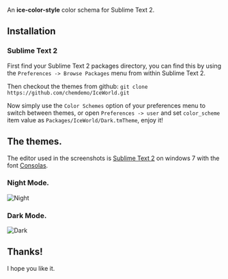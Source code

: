 An **ice-color-style** color schema for Sublime Text 2.

## Installation

### Sublime Text 2

First find your Sublime Text 2 packages directory, you can find this by using the `Preferences -> Browse Packages` menu from within Sublime Text 2.

Then checkout the themes from github:
`git clone https://github.com/chemdemo/IceWorld.git`

Now simply use the `Color Schemes` option of your preferences menu to switch between themes, or open `Preferences -> user` and set `color_scheme` item value as `Packages/IceWorld/Dark.tmTheme`, enjoy it!

## The themes.

The editor used in the screenshots is [Sublime Text 2](http://www.sublimetext.com/) on windows 7 with the font [Consolas](http://www.microsoft.com/typography/fonts/family.aspx?FID=300).

### Night Mode.

![Night](https://raw.github.com/chemdemo/IceWorld/master/screenshots/night.jpg)

### Dark Mode.

![Dark](https://raw.github.com/chemdemo/IceWorld/master/screenshots/dark.jpg)

## Thanks!

I hope you like it.
